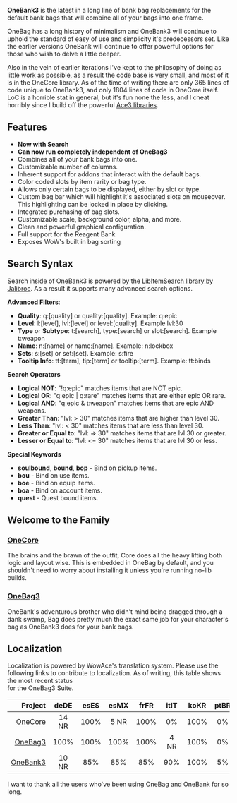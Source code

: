 **OneBank3** is the latest in a long line of bank bag replacements for the default bank bags that will combine all of your bags into one frame.

OneBag has a long history of minimalism and OneBank3 will continue to uphold the standard of easy of use and simplicity it's predecessors set.  Like the earlier versions OneBank will continue to offer powerful options for those who wish to delve a little deeper.

Also in the vein of earlier iterations I've kept to the philosophy of doing as little work as possible, as a result the code base is very small, and most of it is in the OneCore library.  As of the time of writing there are only 365 lines of code unique to OneBank3, and only 1804 lines of code in OneCore itself.  LoC is a horrible stat in general, but it's fun none the less, and I cheat horribly since I build off the powerful [Ace3 libraries][8].

## Features
* **Now with Search**
* **Can now run completely independent of OneBag3**
* Combines all of your bank bags into one.
* Customizable number of columns.
* Inherent support for addons that interact with the default bags.
* Color coded slots by item rarity or bag type.
* Allows only certain bags to be displayed, either by slot or type.
* Custom bag bar which will highlight it's associated slots on mouseover.  This highlighting can be locked in place by clicking.
* Integrated purchasing of bag slots.
* Customizable scale, background color, alpha, and more.
* Clean and powerful graphical configuration.
* Full support for the Reagent Bank
* Exposes WoW's built in bag sorting

## Search Syntax

Search inside of OneBank3 is powered by the [LibItemSearch library by Jalibroc][7].  As a result it supports many advanced search options.

**Advanced Filters**:

* **Quality**: q:[quality] or quality:[quality]. Example: q:epic
* **Level**: l:[level], lvl:[level] or level:[quality].  Example lvl:30
* **Type** or **Subtype**: t:[search], type:[search] or slot:[search]. Example t:weapon
* **Name**: n:[name] or name:[name]. Example: n:lockbox
* **Sets**: s:[set] or set:[set]. Example: s:fire
* **Tooltip Info**: tt:[term], tip:[term] or tooltip:[term]. Example: tt:binds

**Search Operators**

* **Logical NOT**: "!q:epic" matches items that are NOT epic.
* **Logical OR**: "q:epic | q:rare" matches items that are either epic OR rare.
* **Logical AND**: "q:epic & t:weapon" matches items that are epic AND weapons.
* **Greater Than**: "lvl: > 30" matches items that are higher than level 30.
* **Less Than**: "lvl: < 30" matches items that are less than level 30.
* **Greater or Equal to**: "lvl: => 30" matches items that are lvl 30 or greater.
* **Lesser or Equal to**: "lvl: <= 30" matches items that are lvl 30 or less.

**Special Keywords**

* **soulbound**, **bound**, **bop** - Bind on pickup items.
* **bou** - Bind on use items.
* **boe** - Bind on equip items.
* **boa** - Bind on account items.
* **quest** - Quest bound items.

## Welcome to the Family
### [OneCore][4]
The brains and the brawn of the outfit, Core does all the heavy lifting both logic and layout wise.  This is embedded in OneBag by default, and you shouldn't need to worry about installing it unless you're running no-lib builds.

### [OneBag3][5]
OneBank's adventurous brother who didn't mind being dragged through a dank swamp, Bag does pretty much the exact same job for your character's bag as OneBank3 does for your bank bags.

## Localization
Localization is powered by WowAce's translation system. Please use the following links
to contribute to localization.  As of writing, this table shows the most recent status  
for the OneBag3 Suite.

|       Project | deDE  | esES | esMX | frFR | itIT | koKR | ptBR | ruRU | zhCN | zhTW |
|--------------:|:-----:|:----:|:----:|:----:|:----:|:----:|:----:|:----:|:----:|:----:|
|  [OneCore][1] | 14 NR | 100% | 5 NR | 100% |  0%  | 100% |  0%  | 100% | 100% | 100% |
|  [OneBag3][2] | 100%  | 100% | 100% | 100% | 4 NR | 100% |  0%  | 100% | 100% | 100% |
| [OneBank3][3] | 10 NR | 85%  | 85%  | 85%  | 90%  | 100% |  5%  | 3 NR | 100% | 100% |

I want to thank all the users who've been using OneBag and OneBank for so long.

[1]: https://www.wowace.com/projects/OneCore/localization/ "OneCore Localizations"
[2]: https://www.wowace.com/projects/OneBag3/localization/ "OneBag3 Localizations"
[3]: https://www.wowace.com/projects/OneBank3/localization/ "OneBank3 Localizations"

[4]: https://github.com/Kaelten/OneCore
[5]: https://github.com/Kaelten/OneBag3
[6]: https://github.com/Kaelten/OneBank3

[7]: https://github.com/Jaliborc/LibItemSearch-1.2
[8]: http://www.wowace.com/projects/Ace3